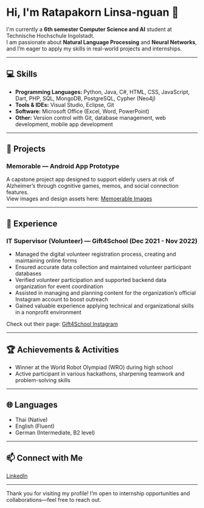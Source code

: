 # Hi, I'm Ratapakorn Linsa-nguan 👋

I'm currently a **6th semester Computer Science and AI** student at Technische Hochschule Ingolstadt.  
I am passionate about **Natural Language Processing** and **Neural Networks**, and I’m eager to apply my skills in real-world projects and internships.

---

## 💻 Skills

- **Programming Languages:** Python, Java, C#, HTML, CSS, JavaScript, Dart, PHP, SQL, MongoDB, PostgreSQL, Cypher (Neo4j)  
- **Tools & IDEs:** Visual Studio, Eclipse, Git  
- **Software:** Microsoft Office (Excel, Word, PowerPoint)  
- **Other:** Version control with Git, database management, web development, mobile app development  

---

## 🚀 Projects

### Memorable — Android App Prototype  
A capstone project app designed to support elderly users at risk of Alzheimer’s through cognitive games, memos, and social connection features.  
View images and design assets here: [Memoerable Images](https://drive.google.com/drive/folders/13dgDAuiMk4MpjgluMrMFTvr9OUClCX8g?usp=sharing)

---

## 🤝 Experience

### IT Supervisor (Volunteer) — Gift4School (Dec 2021 - Nov 2022)  
- Managed the digital volunteer registration process, creating and maintaining online forms  
- Ensured accurate data collection and maintained volunteer participant databases  
- Verified volunteer participation and supported backend data organization for event coordination  
- Assisted in managing and planning content for the organization’s official Instagram account to boost outreach  
- Gained valuable experience applying technical and organizational skills in a nonprofit environment  

Check out their page: [Gift4School Instagram](https://www.instagram.com/gift4schools/?igshid=OGQ5ZDc2ODk2ZA%3D%3D)

---

## 🏆 Achievements & Activities

- Winner at the World Robot Olympiad (WRO) during high school  
- Active participant in various hackathons, sharpening teamwork and problem-solving skills  

---

## 🌐 Languages

- Thai (Native)  
- English (Fluent)  
- German (Intermediate, B2 level)  

---

## 📫 Connect with Me

[LinkedIn](https://www.linkedin.com/in/ratapakorn-linsa-nguan-0a3baa288/)  

---

Thank you for visiting my profile! I’m open to internship opportunities and collaborations—feel free to reach out.
